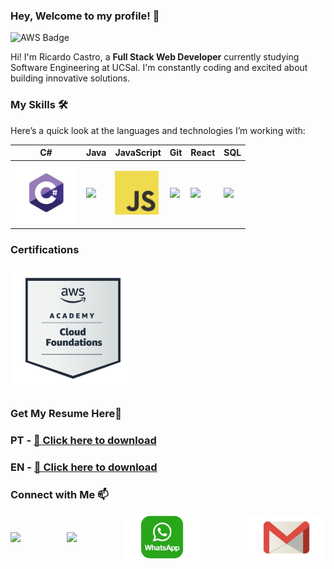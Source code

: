 ### Hey, Welcome to my profile! 🚀

<img src="https://github.com/Rickccastro/Rickccastro/blob/main/Banner2.png" alt="AWS Badge"  height="auto">

Hi! I'm Ricardo Castro, a **Full Stack Web Developer** currently studying Software Engineering at UCSal. I'm constantly coding and excited about building innovative solutions.


### My Skills :hammer_and_wrench:
Here’s a quick look at the languages and technologies I’m working with:

|C#|Java|JavaScript|Git|React|SQL|
|--|--|--|--|--|--|
<img src="Images/c-sharp-adesivo-sticker-removebg-preview.png" width="100"> | <img src="https://cdn.iconscout.com/icon/free/png-512/free-java-logo-icon-download-in-svg-png-gif-file-formats--wordmark-programming-language-pack-logos-icons-1174953.png?f=webp&w=256" width="90"> | <img src="https://raw.githubusercontent.com/github/explore/80688e429a7d4ef2fca1e82350fe8e3517d3494d/topics/javascript/javascript.png" width="70"> | <img src="https://miro.medium.com/v2/resize:fit:640/format:webp/1*co_1qORNdM0PI1nvCp7Iig.png" width="80"> | <img src="https://static-00.iconduck.com/assets.00/react-original-wordmark-icon-840x1024-vhmauxp6.png" width="70"> | <img src="https://upload.wikimedia.org/wikipedia/commons/8/87/Sql_data_base_with_logo.png" width="80"> |

### Certifications
<img src="https://github.com/Rickccastro/Rickccastro/blob/main/aws-academy-graduate-aws-academy-cloud-foundations.png?raw=true" alt="AWS Badge" width="200" height="auto">

### Get My Resume Here📝 

### PT - [📄 Click here to download](https://github.com/Rickccastro/Rickccastro/raw/main/SimpleResume2025.1.pdf)
### EN - [📄 Click here to download](https://github.com/Rickccastro/Rickccastro/raw/main/Resume.pdf)

### Connect with Me 📫

<div style="display: flex; justify-content: space-between; align-items: center;">
  <a href="https://www.linkedin.com/in/rickccastro">
    <img src="https://www.logo.wine/a/logo/LinkedIn/LinkedIn-Logo.wine.svg" width="150">
  </a>
  <a href="https://www.instagram.com/rickccastro">
    <img src="https://static.vecteezy.com/system/resources/previews/018/930/415/large_2x/instagram-logo-instagram-icon-transparent-free-png.png" width="100">
  </a>
  <a href="https://wa.me/5571992907777">
    <img src="Images/whatsapp-logo-png-5a355f42a0b424.7149169515134472346583-1-removebg-preview.png" width="125">
  </a>
  <a href="mailto:ricardo.castro.linkedin@gmail.com">
    <img src="Images/gmail-capa-removebg-preview.png" width="125">
  </a>
</div>


